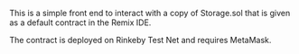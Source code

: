 This is a simple front end to interact with a copy of Storage.sol that is given as a default contract in the Remix IDE. 

The contract is deployed on Rinkeby Test Net and requires MetaMask.
